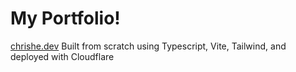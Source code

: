 # My Portfolio!
[chrishe.dev](chrishe.dev)
Built from scratch using Typescript, Vite, Tailwind, and deployed with Cloudflare
